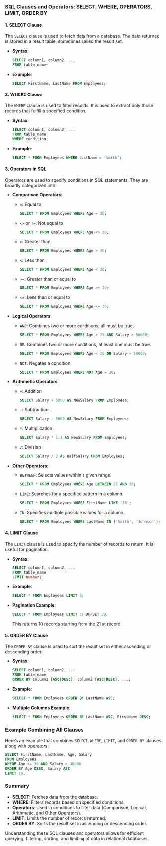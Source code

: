 ### SQL Clauses and Operators: SELECT, WHERE, OPERATORS, LIMIT, ORDER BY

#### 1. **SELECT Clause**
The `SELECT` clause is used to fetch data from a database. The data returned is stored in a result table, sometimes called the result set.

- **Syntax**:
  ```sql
  SELECT column1, column2, ...
  FROM table_name;
  ```

- **Example**:
  ```sql
  SELECT FirstName, LastName FROM Employees;
  ```

#### 2. **WHERE Clause**
The `WHERE` clause is used to filter records. It is used to extract only those records that fulfill a specified condition.

- **Syntax**:
  ```sql
  SELECT column1, column2, ...
  FROM table_name
  WHERE condition;
  ```

- **Example**:
  ```sql
  SELECT * FROM Employees WHERE LastName = 'Smith';
  ```

#### 3. **Operators in SQL**
Operators are used to specify conditions in SQL statements. They are broadly categorized into:

- **Comparison Operators**:
  - `=`: Equal to
    ```sql
    SELECT * FROM Employees WHERE Age = 30;
    ```
  - `<>` or `!=`: Not equal to
    ```sql
    SELECT * FROM Employees WHERE Age <> 30;
    ```
  - `>`: Greater than
    ```sql
    SELECT * FROM Employees WHERE Age > 30;
    ```
  - `<`: Less than
    ```sql
    SELECT * FROM Employees WHERE Age < 30;
    ```
  - `>=`: Greater than or equal to
    ```sql
    SELECT * FROM Employees WHERE Age >= 30;
    ```
  - `<=`: Less than or equal to
    ```sql
    SELECT * FROM Employees WHERE Age <= 30;
    ```

- **Logical Operators**:
  - `AND`: Combines two or more conditions, all must be true.
    ```sql
    SELECT * FROM Employees WHERE Age > 25 AND Salary > 50000;
    ```
  - `OR`: Combines two or more conditions, at least one must be true.
    ```sql
    SELECT * FROM Employees WHERE Age < 25 OR Salary > 50000;
    ```
  - `NOT`: Negates a condition.
    ```sql
    SELECT * FROM Employees WHERE NOT Age = 30;
    ```

- **Arithmetic Operators**:
  - `+`: Addition
    ```sql
    SELECT Salary + 5000 AS NewSalary FROM Employees;
    ```
  - `-`: Subtraction
    ```sql
    SELECT Salary - 5000 AS NewSalary FROM Employees;
    ```
  - `*`: Multiplication
    ```sql
    SELECT Salary * 1.1 AS NewSalary FROM Employees;
    ```
  - `/`: Division
    ```sql
    SELECT Salary / 2 AS HalfSalary FROM Employees;
    ```

- **Other Operators**:
  - `BETWEEN`: Selects values within a given range.
    ```sql
    SELECT * FROM Employees WHERE Age BETWEEN 25 AND 30;
    ```
  - `LIKE`: Searches for a specified pattern in a column.
    ```sql
    SELECT * FROM Employees WHERE FirstName LIKE 'J%';
    ```
  - `IN`: Specifies multiple possible values for a column.
    ```sql
    SELECT * FROM Employees WHERE LastName IN ('Smith', 'Johnson');
    ```

#### 4. **LIMIT Clause**
The `LIMIT` clause is used to specify the number of records to return. It is useful for pagination.

- **Syntax**:
  ```sql
  SELECT column1, column2, ...
  FROM table_name
  LIMIT number;
  ```

- **Example**:
  ```sql
  SELECT * FROM Employees LIMIT 5;
  ```

- **Pagination Example**:
  ```sql
  SELECT * FROM Employees LIMIT 10 OFFSET 20;
  ```
  This returns 10 records starting from the 21 st record.

#### 5. **ORDER BY Clause**
The `ORDER BY` clause is used to sort the result set in either ascending or descending order.

- **Syntax**:
  ```sql
  SELECT column1, column2, ...
  FROM table_name
  ORDER BY column1 [ASC|DESC], column2 [ASC|DESC], ...;
  ```

- **Example**:
  ```sql
  SELECT * FROM Employees ORDER BY LastName ASC;
  ```

- **Multiple Columns Example**:
  ```sql
  SELECT * FROM Employees ORDER BY LastName ASC, FirstName DESC;
  ```

### Example Combining All Clauses

Here’s an example that combines `SELECT`, `WHERE`, `LIMIT`, and `ORDER BY` clauses along with operators:

```sql
SELECT FirstName, LastName, Age, Salary
FROM Employees
WHERE Age >= 30 AND Salary > 40000
ORDER BY Age DESC, Salary ASC
LIMIT 10;
```

### Summary

- **SELECT**: Fetches data from the database.
- **WHERE**: Filters records based on specified conditions.
- **Operators**: Used in conditions to filter data (Comparison, Logical, Arithmetic, and Other Operators).
- **LIMIT**: Limits the number of records returned.
- **ORDER BY**: Sorts the result set in ascending or descending order.

Understanding these SQL clauses and operators allows for efficient querying, filtering, sorting, and limiting of data in relational databases.